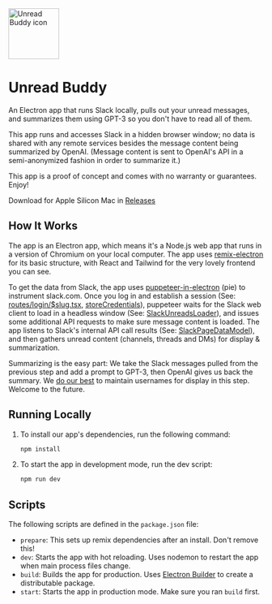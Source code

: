 <img src="https://github.com/taylorhughes/unread-electron/raw/main/resources/icon.png" alt="Unread Buddy icon" width=100 height=100>

# Unread Buddy

An Electron app that runs Slack locally, pulls out your unread messages, and summarizes them using GPT-3 so you don't have to read all of them.

This app runs and accesses Slack in a hidden browser window; no data is shared with any remote services besides the message content being summarized by OpenAI. (Message content is sent to OpenAI's API in a semi-anonymized fashion in order to summarize it.)

This app is a proof of concept and comes with no warranty or guarantees. Enjoy!

Download for Apple Silicon Mac in [Releases](https://github.com/taylorhughes/unread-electron/releases)

## How It Works

The app is an Electron app, which means it's a Node.js web app that runs in a version of Chromium on your local computer. The app uses [remix-electron](https://github.com/itsMapleLeaf/remix-electron) for its basic structure, with React and Tailwind for the very lovely frontend you can see.

To get the data from Slack, the app uses [puppeteer-in-electron](https://www.npmjs.com/package/puppeteer-in-electron) (pie) to instrument slack.com. Once you log in and establish a session (See: [routes/login/$slug.tsx](https://github.com/taylorhughes/unread-electron/blob/main/app/routes/login/%24slug.tsx#L80), [storeCredentials](https://github.com/taylorhughes/unread-electron/blob/main/app/unread/slack/index.server.ts#L80)), puppeteer waits for the Slack web client to load in a headless window (See: [SlackUnreadsLoader](https://github.com/taylorhughes/unread-electron/blob/main/app/unread/slack/SlackUnreadsLoader.server.ts#L431)), and issues some additional API requests to make sure message content is loaded. The app listens to Slack's internal API call results (See: [SlackPageDataModel](https://github.com/taylorhughes/unread-electron/blob/main/app/unread/slack/SlackPageDataModel.server.ts#L219)), and then gathers unread content (channels, threads and DMs) for display & summarization.

Summarizing is the easy part: We take the Slack messages pulled from the previous step and add a prompt to GPT-3, then OpenAI gives us back the summary. We [do our best](https://github.com/taylorhughes/unread-electron/blob/main/app/unread/slack/SlackUnreadsLoader.server.ts#L92) to maintain usernames for display in this step. Welcome to the future.

## Running Locally

1. To install our app's dependencies, run the following command:

   ```sh
   npm install
   ```

1. To start the app in development mode, run the dev script:

   ```sh
   npm run dev
   ```

## Scripts

The following scripts are defined in the `package.json` file:

- `prepare`: This sets up remix dependencies after an install. Don't remove this!
- `dev`: Starts the app with hot reloading. Uses nodemon to restart the app when main process files change.
- `build`: Builds the app for production. Uses [Electron Builder](https://www.electron.build/) to create a distributable package.
- `start`: Starts the app in production mode. Make sure you ran `build` first.
